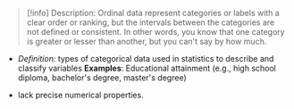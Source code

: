 

>[!info] Description:
>Ordinal data represent categories or labels with a clear order or ranking, but the intervals between the categories are not defined or consistent. In other words, you know that one category is greater or lesser than another, but you can't say by how much.

- _Definition:_ types of categorical data used in statistics to describe and classify variables
**Examples**: Educational attainment (e.g., high school diploma, bachelor's degree, master's degree)


- lack precise numerical properties.

